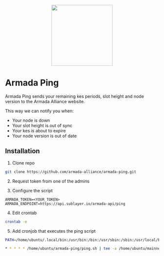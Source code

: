 <p align="center"><img width="200px" src="https://armada-alliance.com/ship-420.png"></img></p>

# Armada Ping

Armada Ping sends your remaining kes periods, slot height and node version to the Armada Alliance website.

This way we can notify you when:
- Your node is down
- Your slot height is out of sync
- Your kes is about to expire
- Your node version is out of date

## Installation

1. Clone repo
```bash
git clone https://github.com/armada-alliance/armada-ping.git
```

2. Request token from one of the admins

3. Configure the script
```
ARMADA_TOKEN=<YOUR_TOKEN>
ARMADA_ENDPOINT=https://api.sublayer.io/armada-api/ping
```

4. Edit crontab
```bash
crontab -e
```

5. Add cronjob that executes the ping script
```bash
PATH=/home/ubuntu/.local/bin:/usr/bin:/bin:/usr/sbin:/sbin:/usr/local/bin

* * * * * /home/ubuntu/armada-ping/ping.sh | tee -a /home/ubuntu/mainnet-relay/armada-ping.log
```